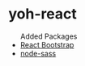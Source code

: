 # yoh-react


<ul>Added Packages<br/>
   <li><a href="https://react-bootstrap.github.io/">React Bootstrap</a></li>
  <li><a href="https://github.com/sass/node-sass">node-sass</a></li>
 </ul>
